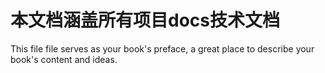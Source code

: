# 本文档涵盖所有项目docs技术文档

This file file serves as your book's preface, a great place to describe your book's content and ideas.

